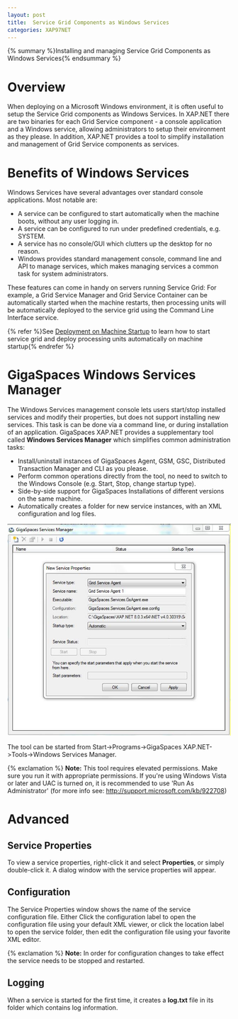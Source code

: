 ```yaml
---
layout: post
title:  Service Grid Components as Windows Services
categories: XAP97NET
---
```


{% summary %}Installing and managing Service Grid Components as Windows Services{% endsummary %}

# Overview

When deploying on a Microsoft Windows environment, it is often useful to setup the Service Grid components as Windows Services.
In XAP.NET there are two binaries for each Grid Service component - a console application and a Windows service, allowing administrators to setup their environment as they please. In addition, XAP.NET provides a tool to simplify installation and management of Grid Service components as services.

# Benefits of Windows Services

Windows Services have several advantages over standard console applications. Most notable are:

- A service can be configured to start automatically when the machine boots, without any user logging in.
- A service can be configured to run under predefined credentials, e.g. SYSTEM.
- A service has no console/GUI which clutters up the desktop for no reason.
- Windows provides standard management console, command line and API to manage services, which makes managing services a common task for system administrators.

These features can come in handy on servers running Service Grid: For example, a Grid Service Manager and Grid Service Container can be automatically started when the machine restarts, then processing units will be automatically deployed to the service grid using the Command Line Interface service.

{% refer %}See [Deployment on Machine Startup](./deployment-on-machine-startup.html) to learn how to start service grid and deploy processing units automatically on machine startup{% endrefer %}

# GigaSpaces Windows Services Manager

The Windows Services management console lets users start/stop installed services and modify their properties, but does not support installing new services. This task is can be done via a command line, or during installation of an application.
GigaSpaces XAP.NET provides a supplementary tool called **Windows Services Manager** which simplifies common administration tasks:

- Install/uninstall instances of GigaSpaces Agent, GSM, GSC, Distributed Transaction Manager and CLI as you please.
- Perform common operations directly from the tool, no need to switch to the Windows Console (e.g. Start, Stop, change startup type).
- Side-by-side support for GigaSpaces Installations of different versions on the same machine.
- Automatically creates a folder for new service instances, with an XML configuration and log files.

![ServicesManager.jpg](/attachment_files/xap97net/ServicesManager.jpg)

The tool can be started from Start->Programs->GigaSpaces XAP.NET->Tools->Windows Services Manager.

{% exclamation %} **Note:** This tool requires elevated permissions. Make sure you run it with appropriate permissions. If you're using Windows Vista or later and UAC is turned on, it is recommended to use 'Run As Administrator' (for more info see: http://support.microsoft.com/kb/922708)

# Advanced

## Service Properties

To view a service properties, right-click it and select **Properties**, or simply double-click it. A dialog window with the service properties will appear.

## Configuration

The Service Properties window shows the name of the service configuration file. Either Click the configuration label to open the configuration file using your default XML viewer, or click the location label to open the service folder, then edit the configuration file using your favorite XML editor.

{% exclamation %} **Note:** In order for configuration changes to take effect the service needs to be stopped and restarted.

## Logging

When a service is started for the first time, it creates a **log.txt** file in its folder which contains log information.
